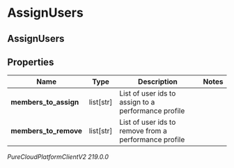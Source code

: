 # AssignUsers

## AssignUsers

## Properties

|Name | Type | Description | Notes|
|------------ | ------------- | ------------- | -------------|
| **members_to_assign** | list[str] | List of user ids to assign to a performance profile | |
| **members_to_remove** | list[str] | List of user ids to remove from a performance profile | |



_PureCloudPlatformClientV2 219.0.0_
